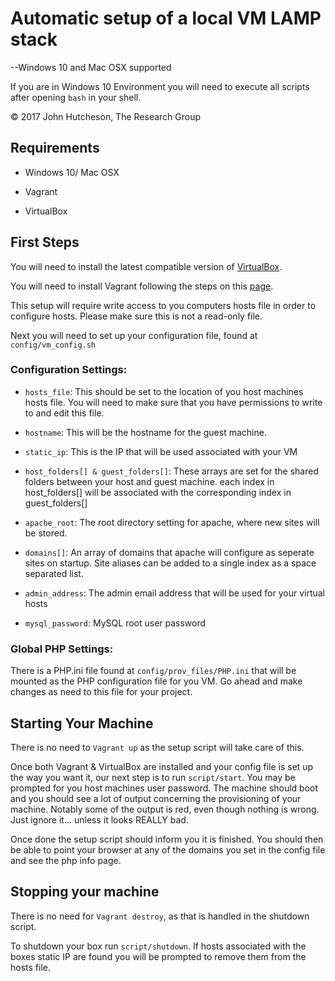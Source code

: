 # Automatic setup of a local VM LAMP stack

--Windows 10 and Mac OSX supported

If you are in Windows 10 Environment you will need to execute all scripts after opening `bash` in your shell.

© 2017 John Hutcheson, The Research Group

## Requirements

* Windows 10/ Mac OSX

* Vagrant

* VirtualBox

## First Steps

You will need to install the latest compatible version of [VirtualBox](https://www.virtualbox.org/wiki/Downloads).

You will need to install Vagrant following the steps on this [page](https://www.vagrantup.com/intro/getting-started/install.html).

This setup will require write access to you computers hosts file in order to configure hosts. Please make sure this is not a read-only file.

Next you will need to set up your configuration file, found at `config/vm_config.sh`

### Configuration Settings:

 - `hosts_file`: This should be set to the location of you host machines hosts file. You will need to make sure that you have permissions to write to and edit this file.

 - `hostname`: This will be the hostname for the guest machine.

 - `static_ip`: This is the IP that will be used associated with your VM

 - `host_folders[] & guest_folders[]`: These arrays are set for the shared folders between your host and guest machine. each index in host_folders[] will be associated with the corresponding index in guest_folders[]

 - `apache_root`: The root directory setting for apache, where new sites will be stored.

 - `domains[]`: An array of domains that apache will configure as seperate sites on startup. Site aliases can be added to a single index as a space separated list.

 - `admin_address`: The admin email address that will be used for your virtual hosts

 - `mysql_password`: MySQL root user password

### Global PHP Settings:

There is a PHP.ini file found at `config/prov_files/PHP.ini` that will be mounted as the PHP configuration file for you VM. Go ahead and make changes as need to this file for your project.

## Starting Your Machine

There is no need to `Vagrant up` as the setup script will take care of this.

Once both Vagrant & VirtualBox are installed and your config file is set up the way you want it, our next step is to run `script/start`. You may be prompted for you host machines user password. The machine should boot and you should see a lot of output concerning the provisioning of your machine. Notably some of the output is red, even though nothing is wrong. Just ignore it... unless it looks REALLY bad.

Once done the setup script should inform you it is finished. You should then be able to point your browser at any of the domains you set in the config file and see the php info page.

## Stopping your machine

There is no need for `Vagrant destroy`, as that is handled in the shutdown script.

To shutdown your box run `script/shutdown`. If hosts associated with the boxes static IP are found you will be prompted to remove them from the hosts file.
